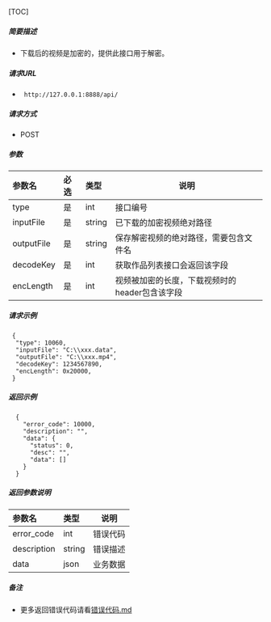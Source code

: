 


[TOC]
    
##### 简要描述

- 下载后的视频是加密的，提供此接口用于解密。

##### 请求URL
- ` http://127.0.0.1:8888/api/`
  
##### 请求方式
- POST 

##### 参数

|参数名|必选|类型|说明|
|:----    |:---|:----- |-----   |
|type |是  |int | 接口编号    |
|inputFile |是  |string | 已下载的加密视频绝对路径    |
|outputFile |是  |string | 保存解密视频的绝对路径，需要包含文件名    |
|decodeKey |是  |int | 获取作品列表接口会返回该字段    |
|encLength |是  |int | 视频被加密的长度，下载视频时的header包含该字段   |

##### 请求示例

```
 {
  "type": 10060,
  "inputFile": "C:\\xxx.data",
  "outputFile": "C:\\xxx.mp4",
  "decodeKey": 1234567890,
  "encLength": 0x20000,
 } 
```

##### 返回示例 

``` 
  {
    "error_code": 10000,
    "description": "",
    "data": {
      "status": 0,
      "desc": "",
      "data": []
    }
  }
```

##### 返回参数说明 

|参数名|类型|说明|
|:-----  |:-----|-----                           |
|error_code |int   |错误代码  |
|description|string|错误描述|
|data|json|业务数据|

##### 备注 

- 更多返回错误代码请看[错误代码.md](../错误代码.md)







